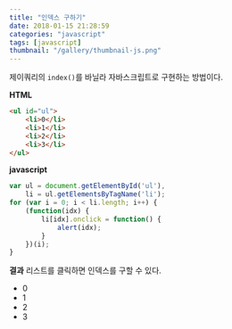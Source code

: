```yaml
---
title: "인덱스 구하기"
date: 2018-01-15 21:28:59
categories: "javascript"
tags: [javascript]
thumbnail: "/gallery/thumbnail-js.png"
---
```


제이쿼리의 `index()`를 바닐라 자바스크립트로 구현하는 방법이다.

<!-- more -->

**HTML**
```html
<ul id="ul">
    <li>0</li>
    <li>1</li>
    <li>2</li>
    <li>3</li>
</ul>
```

**javascript**
```javascript
var ul = document.getElementById('ul'),
    li = ul.getElementsByTagName('li');
for (var i = 0; i < li.length; i++) {
    (function(idx) {
        li[idx].onclick = function() {
            alert(idx);
        }
    })(i);
}
```

**결과**
리스트를 클릭하면 인덱스를 구할 수 있다.

<ul id="ul">
    <li>0</li>
    <li>1</li>
    <li>2</li>
    <li>3</li>
</ul>
<script>
var ul = document.getElementById('ul'),
    li = ul.getElementsByTagName('li');
for (var i = 0; i < li.length; i++) {
    (function(idx) {
        li[idx].onclick = function() {
            alert(idx);
        }
    })(i);
}
</script>
